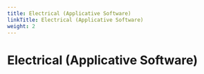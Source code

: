 ```yaml
---
title: Electrical (Applicative Software)
linkTitle: Electrical (Applicative Software)
weight: 2
---
```


# Electrical (Applicative Software)
